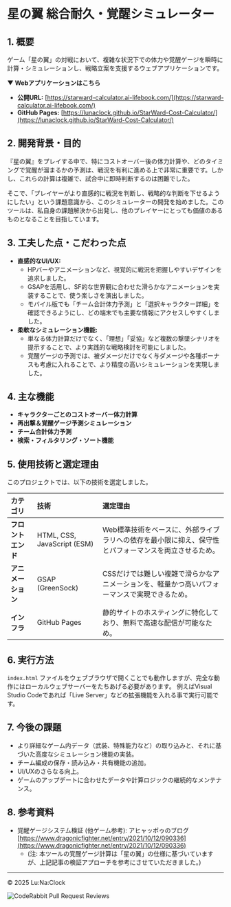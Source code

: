 # 星の翼 総合耐久・覚醒シミュレーター

## 1. 概要

ゲーム「星の翼」の対戦において、複雑な状況下での体力や覚醒ゲージを瞬時に計算・シミュレーションし、戦略立案を支援するウェブアプリケーションです。

**▼ Webアプリケーションはこちら**
*   **公開URL:** [https://starward-calculator.ai-lifebook.com/](https://starward-calculator.ai-lifebook.com/)
*   **GitHub Pages:** [https://lunaclock.github.io/StarWard-Cost-Calculator/](https://lunaclock.github.io/StarWard-Cost-Calculator/)

## 2. 開発背景・目的

『星の翼』をプレイする中で、特にコストオーバー後の体力計算や、どのタイミングで覚醒が溜まるかの予測は、戦況を有利に進める上で非常に重要です。しかし、これらの計算は複雑で、試合中に即時判断するのは困難でした。

そこで、「プレイヤーがより直感的に戦況を判断し、戦略的な判断を下せるようにしたい」という課題意識から、このシミュレーターの開発を始めました。このツールは、私自身の課題解決から出発し、他のプレイヤーにとっても価値のあるものとなることを目指しています。

## 3. 工夫した点・こだわった点

*   **直感的なUI/UX:**
    *   HPバーやアニメーションなど、視覚的に戦況を把握しやすいデザインを追求しました。
    *   GSAPを活用し、SF的な世界観に合わせた滑らかなアニメーションを実装することで、使う楽しさを演出しました。
    *   モバイル版でも「チーム合計体力予測」と「選択キャラクター詳細」を確認できるようにし、どの端末でも主要な情報にアクセスしやすくしました。
*   **柔軟なシミュレーション機能:**
    *   単なる体力計算だけでなく、「理想」「妥協」など複数の撃墜シナリオを提示することで、より実践的な戦略検討を可能にしました。
    *   覚醒ゲージの予測では、被ダメージだけでなく与ダメージや各種ボーナスも考慮に入れることで、より精度の高いシミュレーションを実現しました。
## 4. 主な機能

*   **キャラクターごとのコストオーバー体力計算**
*   **再出撃＆覚醒ゲージ予測シミュレーション**
*   **チーム合計体力予測**
*   **検索・フィルタリング・ソート機能**

## 5. 使用技術と選定理由

このプロジェクトでは、以下の技術を選定しました。

| カテゴリ | 技術 | 選定理由 |
| :--- | :--- | :--- |
| **フロントエンド** | HTML, CSS, JavaScript (ESM) | Web標準技術をベースに、外部ライブラリへの依存を最小限に抑え、保守性とパフォーマンスを両立させるため。 |
| **アニメーション** | GSAP (GreenSock) | CSSだけでは難しい複雑で滑らかなアニメーションを、軽量かつ高いパフォーマンスで実現できるため。 |
| **インフラ** | GitHub Pages | 静的サイトのホスティングに特化しており、無料で高速な配信が可能なため。 |

## 6. 実行方法

`index.html` ファイルをウェブブラウザで開くことでも動作しますが、完全な動作にはローカルウェブサーバーをたちあげる必要があります。
例えばVisual Studio Codeであれば「Live Server」などの拡張機能を入れる事で実行可能です。

## 7. 今後の課題

*   より詳細なゲーム内データ（武装、特殊能力など）の取り込みと、それに基づいた高度なシミュレーション機能の実装。
*   チーム編成の保存・読み込み・共有機能の追加。
*   UI/UXのさらなる向上。
*   ゲームのアップデートに合わせたデータや計算ロジックの継続的なメンテナンス。

## 8. 参考資料

*   覚醒ゲージシステム検証 (他ゲーム参考): アヒャッポゥのブログ [https://www.dragonicfighter.net/entry/2021/10/12/090336](https://www.dragonicfighter.net/entry/2021/10/12/090336)
    *   (注: 本ツールの覚醒ゲージ計算は「星の翼」の仕様に基づいていますが、上記記事の検証アプローチを参考にさせていただきました。)

---
© 2025 Lu:Na:Clock

![CodeRabbit Pull Request Reviews](https://img.shields.io/coderabbit/prs/github/LuNaClock/StarWard-Cost-Calculator?utm_source=oss&utm_medium=github&utm_campaign=LuNaClock%2FStarWard-Cost-Calculator&labelColor=171717&color=FF570A&link=https%3A%2F%2Fcoderabbit.ai&label=CodeRabbit+Reviews)
